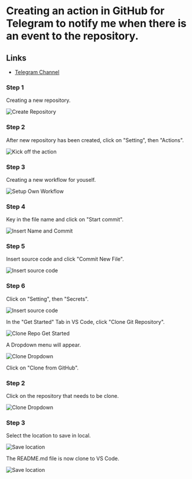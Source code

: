 # Creating an action in GitHub for Telegram to notify me when there is an event to the repository.

## Links

* [Telegram Channel](https://t.me/StayAliveClauAlways_bot)


### **Step 1**

Creating a new repository.

![Create Repository](https://github.com/ClaudineW/DevopsProject/blob/main/Images/CreateRepository.png)

### **Step 2**

After new repository has been created, click on "Setting", then "Actions".

![Kick off the action](Images/actiontab.png)

### **Step 3**

Creating a new workflow for youself.

![Setup Own Workflow](Images/Setupownworkflow.png)

### **Step 4**

Key in the file name and click on "Start commit".

![Insert Name and Commit](Images/NamestartCommit.png)

### **Step 5**

Insert source code and click "Commit New File".

![Insert source code](Images/sourcecode.png)

### **Step 6**

Click on "Setting", then "Secrets".

![Insert source code](Images/settingsecrets.png)

In the "Get Started" Tab in VS Code, click "Clone Git Repository".

![Clone Repo Get Started](Images/GetStartedVSCode.png)

A Dropdown menu will appear.

![Clone Dropdown](Images/CloneDropDown1.png)

Click on "Clone from GitHub".

### **Step 2**

Click on the repository that needs to be clone.

![Clone Dropdown](Images/CloneGITrepoVScode.png)

### **Step 3**

Select the location to save in local.

![Save location](Images/savelocation.png)

The README.md file is now clone to VS Code.

![Save location](Images/ReadmeClone.png)
